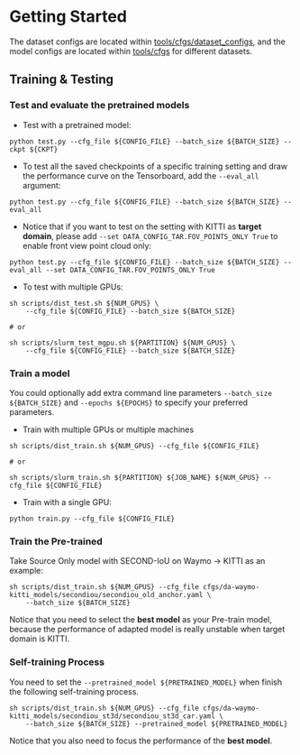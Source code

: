 # Getting Started
The dataset configs are located within [tools/cfgs/dataset_configs](../tools/cfgs/dataset_configs), 
and the model configs are located within [tools/cfgs](../tools/cfgs) for different datasets. 



## Training & Testing


### Test and evaluate the pretrained models
* Test with a pretrained model: 
```shell script
python test.py --cfg_file ${CONFIG_FILE} --batch_size ${BATCH_SIZE} --ckpt ${CKPT}
```

* To test all the saved checkpoints of a specific training setting and draw the performance curve on the Tensorboard, add the `--eval_all` argument: 
```shell script
python test.py --cfg_file ${CONFIG_FILE} --batch_size ${BATCH_SIZE} --eval_all
```

* Notice that if you want to test on the setting with KITTI as **target domain**, 
  please add `--set DATA_CONFIG_TAR.FOV_POINTS_ONLY True` to enable front view
  point cloud only: 
```shell script
python test.py --cfg_file ${CONFIG_FILE} --batch_size ${BATCH_SIZE} --eval_all --set DATA_CONFIG_TAR.FOV_POINTS_ONLY True
```

* To test with multiple GPUs:
```shell script
sh scripts/dist_test.sh ${NUM_GPUS} \
    --cfg_file ${CONFIG_FILE} --batch_size ${BATCH_SIZE}

# or

sh scripts/slurm_test_mgpu.sh ${PARTITION} ${NUM_GPUS} \ 
    --cfg_file ${CONFIG_FILE} --batch_size ${BATCH_SIZE}
```


### Train a model
You could optionally add extra command line parameters `--batch_size ${BATCH_SIZE}` and `--epochs ${EPOCHS}` to specify your preferred parameters. 
  

* Train with multiple GPUs or multiple machines
```shell script
sh scripts/dist_train.sh ${NUM_GPUS} --cfg_file ${CONFIG_FILE}

# or 

sh scripts/slurm_train.sh ${PARTITION} ${JOB_NAME} ${NUM_GPUS} --cfg_file ${CONFIG_FILE}
```

* Train with a single GPU:
```shell script
python train.py --cfg_file ${CONFIG_FILE}
```

### Train the Pre-trained 
Take Source Only model with SECOND-IoU on Waymo -> KITTI  as an example:
```shell script
sh scripts/dist_train.sh ${NUM_GPUS} --cfg_file cfgs/da-waymo-kitti_models/secondiou/secondiou_old_anchor.yaml \
    --batch_size ${BATCH_SIZE}
```
Notice that you need to select the **best model** as your Pre-train model, 
because the performance of adapted model is really unstable when target domain is KITTI.


### Self-training Process
You need to set the `--pretrained_model ${PRETRAINED_MODEL}` when finish the
following self-training process.
```shell script
sh scripts/dist_train.sh ${NUM_GPUS} --cfg_file cfgs/da-waymo-kitti_models/secondiou_st3d/secondiou_st3d_car.yaml \
    --batch_size ${BATCH_SIZE} --pretrained_model ${PRETRAINED_MODEL}
```
Notice that you also need to focus the performance of the **best model**.
